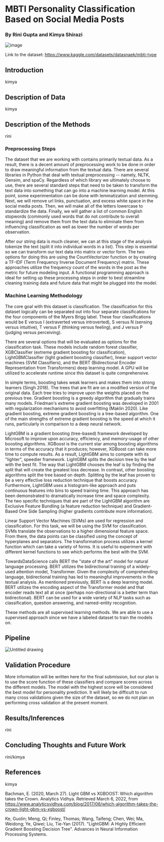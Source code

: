 # MBTI Personality Classification Based on Social Media Posts 
### By Rini Gupta and Kimya Shirazi 
![image](https://user-images.githubusercontent.com/76021844/163291849-e1b45ca5-5ebf-4a69-ac7a-520a5ebe52e8.png)

Link to the dataset: https://www.kaggle.com/datasets/datasnaek/mbti-type 

## Introduction
kimya 
## Description of Data
kimya
## Description of the Methods
rini
### Preprocessing Steps
The dataset that we are working with contains primarily textual data. As a result, there is a decent amount of preprocessing work to be done in order to draw meaningful information from the textual data. There are several libraries in Python that deal with textual preprocessing -- namely, NLTK, Gensim, and spaCy. Regardless of which library we ultimately choose to use, there are several standard steps that need to be taken to transform the text data into something that can go into a machine learning model. At this point, some experimentation can be done with lemmatization and stemming. Next, we will remove url links, punctuation, and excess white space in the social media posts. Then, we will make all of the letters lowercase to standardize the data. Finally, we will gather a list of common English stopwords (commonly used words that do not contribute to overall meaning) and remove them from the text data to eliminate them from influencing classification as well as lower the number of words per observation. 

After our string data is much cleaner, we can at this stage of the analysis tokenize the text (split it into individual words in a list). This step is essential so we can transform our text data into matrix or vector form. The two options for doing this are using the CountVectorizer function or by creating a TF-IDF (Term Frequency Inverse Document Frequency) matrix. These approaches utilize the frequency count of the words in the post as the metric for future modeling input. A functional programming approach is ideal for setting up these processing steps in order to best streamline cleaning training data and future data that might be plugged into the model. 

### Machine Learning Methodology 
The core goal with this dataset is classification. The classification for this dataset logically can be separated out into four separate classifications for the four components of the Myers Brigg label. These four classifications would be E versus I (extraverted versus introverted), S versus N (sensing versus intuitive), T versus F (thinking versus feeling), and J versus P (judging versus perceiving). 

There are several options that will be evaluated as options for the classification task. These models include random forest classifier, XGBClassifier (extreme gradient boosting for classification), LightGBMClassifier (light gradient boosting classifier), linear support vector machines (SVM Classifiers), and the BERT (Bidirectional Encoder Representation from Transformers) deep learning model. A GPU will be utilized to accelerate runtime since this dataset is quite comprehensive. 

In simple terms, boosting takes weak learners and makes them into strong learners (Singh 2018). The trees that are fit are on a modified version of the original data. Each tree tries to improve upon the weights placed on the previous tree. Gradient boosting is a greedy algorithm that gradually trains many models. Friedman's extreme gradient boosting was developed in 2001 with regularization mechanisms to avoid overfitting (Maklin 2020). Like gradient boosting, extreme gradient boosting is a tree-based algorithm. One of the main strengths of extreme gradient boosting is the speed at which it runs, particularly in comparison to a deep neural network.

LightGBM is a gradient boosting (tree-based) framework developed by Microsoft to improve upon accuracy, efficiency, and memory-usage of other boosting algorithms. XGBoost is the current star among boosting algorithms in terms of the accuracy that it produces; however, XGBoost can take more time to compute results. As a result, LightGBM aims to compete with its "lighter", speedier framework. LightGBM splits the decision tree by the leaf with the best fit. The way that LightGBM chooses the leaf is by finding the split that will create the greatest loss decrease. In contrast, other boosting algorithms split the tree based on depth. Splitting by the leaf has proven to be a very effective loss reduction technique that boosts accuracy. Furthermore, LightGBM uses a histogram-like approach and puts continuous features into bins to speed training time. This approach has been demonstrated to dramatically increase time and space complexity. The two specific techniques that are part of the LightGBM algorithm are Exclusive Feature Bundling (a feature reduction technique) and Gradient-Based One Side Sampling (higher gradients contribute more information). 

Linear Support Vector Machines (SVMs) are used for regression and classification. For this task, we will be using the SVM for classification. SVMs translate the observations to a higher dimensional feature space. From there, the data points can be classified using the concept of hyperplanes and separators. The transformation process utilizes a kernel function which can take a variety of forms. It is useful to experiment with different kernel functions to see which performs the best with the SVM. 

TowardsDataScience calls BERT the "state of the art" model for natural language processing. BERT utilizes the bidirectional training of a widely-used attention model, Transformer. Given the complexity of comprehending language, bidirectional training has led to meaningful improvements in the textual analysis. As mentioned previously, BERT is a deep learning model. BERT utilizes the encoding aspect of the Transformer model and that encoder reads text all at once (perhaps non-directional is a better term than bidirectional). BERT can be used for a wide variety of NLP tasks such as classification, question answering, and named-entity recognition. 

These methods are all supervised learning methods. We are able to use a supervised approach since we have a labeled dataset to train the models on. 

## Pipeline
![Untitled drawing](https://user-images.githubusercontent.com/76021844/163297864-ca3c80a7-e2f2-45a4-ae8e-458b9ea62016.png)

## Validation Procedure 
More information will be written here for the final submission, but our plan is to use the score function of these classifiers and compare scores across the different models. The model with the highest score will be considered the best model for personality prediction. It will likely be difficult to run many cross validations given the size of the dataset, so we do not plan on performing cross validation at the present moment. 

## Results/Inferences
rini

## Concluding Thoughts and Future Work 
rini/kimya

## References 
kimya 

Bachman, E. (2020, March 27). Light GBM vs XGBOOST: Which algorithm takes the Crown. Analytics Vidhya. Retrieved March 6, 2022, from https://www.analyticsvidhya.com/blog/2017/06/which-algorithm-takes-the-crown-light-gbm-vs-xgboost/

Ke, Guolin; Meng, Qi; Finley, Thomas; Wang, Taifeng; Chen, Wei; Ma, Weidong; Ye, Qiwei; Liu, Tie-Yan (2017). "LightGBM: A Highly Efficient Gradient Boosting Decision Tree". Advances in Neural Information Processing Systems.
